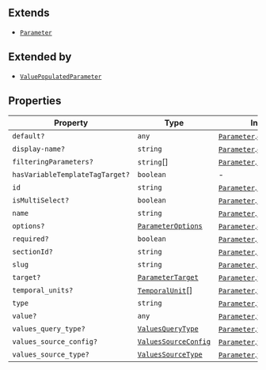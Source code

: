 ## Extends

- [`Parameter`](Parameter.md)

## Extended by

- [`ValuePopulatedParameter`](ValuePopulatedParameter.md)

## Properties

| Property | Type | Inherited from |
| ------ | ------ | ------ |
| <a id="default"></a> `default?` | `any` | [`Parameter`](Parameter.md).[`default`](Parameter.md#default) |
| <a id="display-name"></a> `display-name?` | `string` | [`Parameter`](Parameter.md).[`display-name`](Parameter.md#display-name) |
| <a id="filteringparameters"></a> `filteringParameters?` | `string`[] | [`Parameter`](Parameter.md).[`filteringParameters`](Parameter.md#filteringparameters) |
| <a id="hasvariabletemplatetagtarget"></a> `hasVariableTemplateTagTarget?` | `boolean` | - |
| <a id="id"></a> `id` | `string` | [`Parameter`](Parameter.md).[`id`](Parameter.md#id) |
| <a id="ismultiselect"></a> `isMultiSelect?` | `boolean` | [`Parameter`](Parameter.md).[`isMultiSelect`](Parameter.md#ismultiselect) |
| <a id="name"></a> `name` | `string` | [`Parameter`](Parameter.md).[`name`](Parameter.md#name) |
| <a id="options"></a> `options?` | [`ParameterOptions`](ParameterOptions.md) | [`Parameter`](Parameter.md).[`options`](Parameter.md#options) |
| <a id="required"></a> `required?` | `boolean` | [`Parameter`](Parameter.md).[`required`](Parameter.md#required) |
| <a id="sectionid"></a> `sectionId?` | `string` | [`Parameter`](Parameter.md).[`sectionId`](Parameter.md#sectionid) |
| <a id="slug"></a> `slug` | `string` | [`Parameter`](Parameter.md).[`slug`](Parameter.md#slug) |
| <a id="target"></a> `target?` | [`ParameterTarget`](../type-aliases/ParameterTarget.md) | [`Parameter`](Parameter.md).[`target`](Parameter.md#target) |
| <a id="temporal_units"></a> `temporal_units?` | [`TemporalUnit`](../type-aliases/TemporalUnit.md)[] | [`Parameter`](Parameter.md).[`temporal_units`](Parameter.md#temporal_units) |
| <a id="type"></a> `type` | `string` | [`Parameter`](Parameter.md).[`type`](Parameter.md#type) |
| <a id="value"></a> `value?` | `any` | [`Parameter`](Parameter.md).[`value`](Parameter.md#value) |
| <a id="values_query_type"></a> `values_query_type?` | [`ValuesQueryType`](../type-aliases/ValuesQueryType.md) | [`Parameter`](Parameter.md).[`values_query_type`](Parameter.md#values_query_type) |
| <a id="values_source_config"></a> `values_source_config?` | [`ValuesSourceConfig`](ValuesSourceConfig.md) | [`Parameter`](Parameter.md).[`values_source_config`](Parameter.md#values_source_config) |
| <a id="values_source_type"></a> `values_source_type?` | [`ValuesSourceType`](../type-aliases/ValuesSourceType.md) | [`Parameter`](Parameter.md).[`values_source_type`](Parameter.md#values_source_type) |
